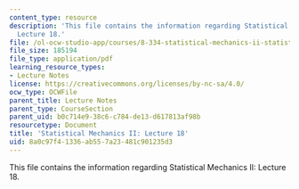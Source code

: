 ```yaml
---
content_type: resource
description: 'This file contains the information regarding Statistical Mechanics II:
  Lecture 18.'
file: /ol-ocw-studio-app/courses/8-334-statistical-mechanics-ii-statistical-physics-of-fields-spring-2014/8a0c97f41336ab557a23481c901235d3_MIT8_334S14_Lec18.pdf
file_size: 185194
file_type: application/pdf
learning_resource_types:
- Lecture Notes
license: https://creativecommons.org/licenses/by-nc-sa/4.0/
ocw_type: OCWFile
parent_title: Lecture Notes
parent_type: CourseSection
parent_uid: b0c714e9-38c6-c784-de13-d617813af98b
resourcetype: Document
title: 'Statistical Mechanics II: Lecture 18'
uid: 8a0c97f4-1336-ab55-7a23-481c901235d3
---
```

This file contains the information regarding Statistical Mechanics II: Lecture 18.